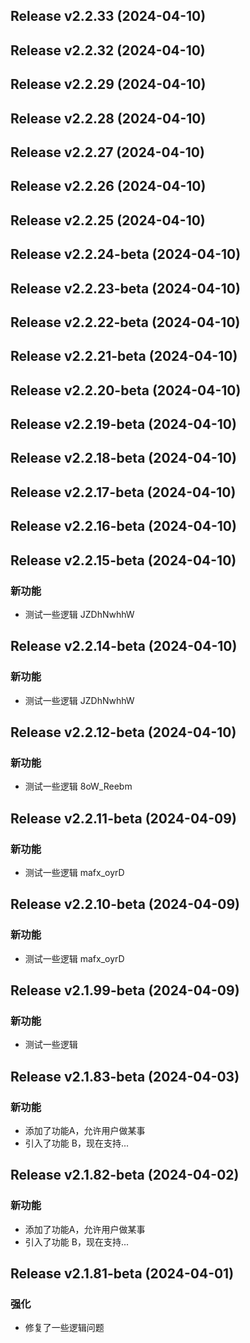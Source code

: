 ## Release v2.2.33 (2024-04-10)

## Release v2.2.32 (2024-04-10)

## Release v2.2.29 (2024-04-10)

## Release v2.2.28 (2024-04-10)

## Release v2.2.27 (2024-04-10)

## Release v2.2.26 (2024-04-10)

## Release v2.2.25 (2024-04-10)

## Release v2.2.24-beta (2024-04-10)

## Release v2.2.23-beta (2024-04-10)

## Release v2.2.22-beta (2024-04-10)

## Release v2.2.21-beta (2024-04-10)

## Release v2.2.20-beta (2024-04-10)

## Release v2.2.19-beta (2024-04-10)

## Release v2.2.18-beta (2024-04-10)

## Release v2.2.17-beta (2024-04-10)

## Release v2.2.16-beta (2024-04-10)

## Release v2.2.15-beta (2024-04-10)

### 新功能

- 测试一些逻辑 JZDhNwhhW

## Release v2.2.14-beta (2024-04-10)

### 新功能

- 测试一些逻辑 JZDhNwhhW

## Release v2.2.12-beta (2024-04-10)

### 新功能

- 测试一些逻辑 8oW_Reebm

## Release v2.2.11-beta (2024-04-09)

### 新功能

- 测试一些逻辑 mafx_oyrD

## Release v2.2.10-beta (2024-04-09)

### 新功能

- 测试一些逻辑 mafx_oyrD

## Release v2.1.99-beta (2024-04-09)

### 新功能

- 测试一些逻辑

## Release v2.1.83-beta (2024-04-03)

### 新功能

- 添加了功能A，允许用户做某事
- 引入了功能 B，现在支持...

## Release v2.1.82-beta (2024-04-02)

### 新功能

- 添加了功能A，允许用户做某事
- 引入了功能 B，现在支持...

## Release v2.1.81-beta (2024-04-01)

### 强化

- 修复了一些逻辑问题
